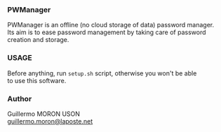 ### PWManager  
  
PWManager is an offline (no cloud storage of data) password manager.  
Its aim is to ease password management by taking care of password  
creation and storage.  
  
### USAGE  
  
Before anything, run `setup.sh` script, otherwise you won't be able  
to use this software.  

### Author  
  
Guillermo MORON USON  
guillermo.moron@laposte.net  
